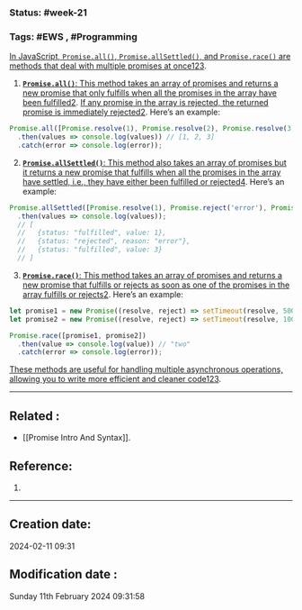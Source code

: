 
### Status: #week-21

### Tags: #EWS  , #Programming 


[In JavaScript, `Promise.all()`, `Promise.allSettled()`, and `Promise.race()` are methods that deal with multiple promises at once](https://blog.logrocket.com/javascript-promises-race-all-allsettled-then/)[1](https://blog.logrocket.com/javascript-promises-race-all-allsettled-then/)[2](https://dev.to/anjankarmakar/mastering-javascript-promises-all-allsettled-race-any-2b1d)[3](https://dev.to/dance2die/promise-race-vs-promise-any-and-promise-all-vs-promise-allsettled-26if).

1. [**`Promise.all()`**: This method takes an array of promises and returns a new promise that only fulfills when all the promises in the array have been fulfilled](https://blog.logrocket.com/javascript-promises-race-all-allsettled-then/)[2](https://dev.to/anjankarmakar/mastering-javascript-promises-all-allsettled-race-any-2b1d). [If any promise in the array is rejected, the returned promise is immediately rejected](https://blog.logrocket.com/javascript-promises-race-all-allsettled-then/)[2](https://dev.to/anjankarmakar/mastering-javascript-promises-all-allsettled-race-any-2b1d). Here’s an example:

```javascript
Promise.all([Promise.resolve(1), Promise.resolve(2), Promise.resolve(3)])
  .then(values => console.log(values)) // [1, 2, 3]
  .catch(error => console.log(error));
```

2. [**`Promise.allSettled()`**: This method also takes an array of promises but it returns a new promise that fulfills when all the promises in the array have settled, i.e., they have either been fulfilled or rejected](https://blog.logrocket.com/javascript-promises-race-all-allsettled-then/)[4](https://developer.mozilla.org/en-US/docs/Web/JavaScript/Reference/Global_Objects/Promise/allSettled). Here’s an example:

```javascript
Promise.allSettled([Promise.resolve(1), Promise.reject('error'), Promise.resolve(3)])
  .then(values => console.log(values));
  // [
  //   {status: "fulfilled", value: 1},
  //   {status: "rejected", reason: "error"},
  //   {status: "fulfilled", value: 3}
  // ]
```

3. [**`Promise.race()`**: This method takes an array of promises and returns a new promise that fulfills or rejects as soon as one of the promises in the array fulfills or rejects](https://blog.logrocket.com/javascript-promises-race-all-allsettled-then/)[2](https://dev.to/anjankarmakar/mastering-javascript-promises-all-allsettled-race-any-2b1d). Here’s an example:

```javascript
let promise1 = new Promise((resolve, reject) => setTimeout(resolve, 500, 'one'));
let promise2 = new Promise((resolve, reject) => setTimeout(resolve, 100, 'two'));

Promise.race([promise1, promise2])
  .then(value => console.log(value)) // "two"
  .catch(error => console.log(error));
```

[These methods are useful for handling multiple asynchronous operations, allowing you to write more efficient and cleaner code](https://blog.logrocket.com/javascript-promises-race-all-allsettled-then/)[1](https://blog.logrocket.com/javascript-promises-race-all-allsettled-then/)[2](https://dev.to/anjankarmakar/mastering-javascript-promises-all-allsettled-race-any-2b1d)[3](https://dev.to/dance2die/promise-race-vs-promise-any-and-promise-all-vs-promise-allsettled-26if).

______________________________________________________________________


## Related : 

- [[Promise Intro And Syntax]].

## Reference: 

1.  


---

  ## Creation date: 
  
  2024-02-11 09:31 
  
  
   ## Modification date :
   
   Sunday 11th February 2024 09:31:58